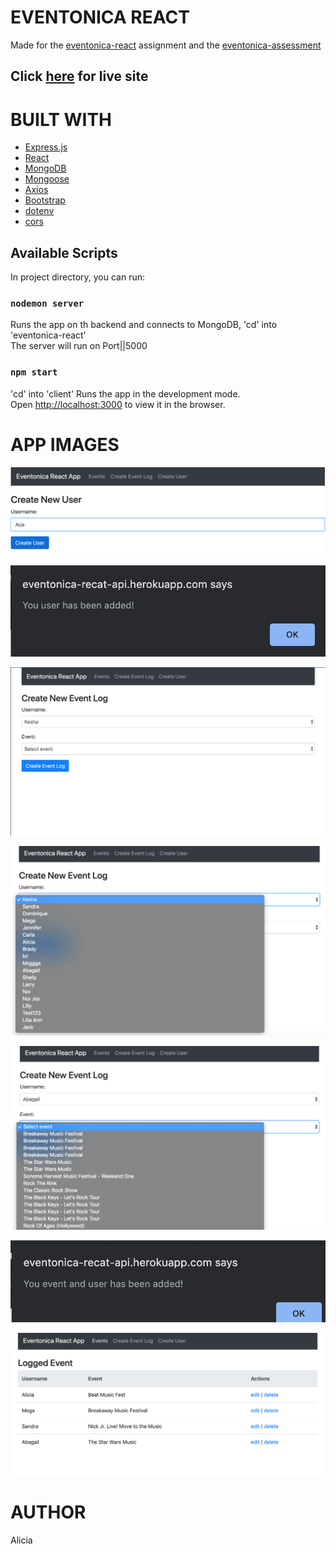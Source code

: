# EVENTONICA REACT

Made for the [eventonica-react](https://github.com/Techtonica/curriculum/blob/master/projects/eventonica-react.md) assignment and the [eventonica-assessment](https://github.com/Techtonica/curriculum/blob/master/projects/react-assessment.md)

## Click [here](https://eventonica-recat-api.herokuapp.com/) for live site


# BUILT WITH

* [Express.js](https://expressjs.com/)
* [React](https://reactjs.org/) 
* [MongoDB](https://www.mongodb.com)
* [Mongoose](https://mongoosejs.com/) 
* [Axios](https://www.npmjs.com/package/axios) 
* [Bootstrap](https://getbootstrap.com/) 
* [dotenv](https://www.npmjs.com/package/dotenv)
* [cors](https://www.npmjs.com/package/cors) 

## Available Scripts

In project directory, you can run:

### `nodemon server`

Runs the app on th backend and connects to MongoDB, 'cd' into 'eventonica-react'<br>
The server will run on Port||5000

### `npm start`

'cd' into 'client' Runs the app in the development mode.<br>
Open [http://localhost:3000](http://localhost:3000) to view it in the browser.


# APP IMAGES

![AddUser](./app-images/addUser1.png)

![UserAdded](./app-images/userAdded2.png) 

![CreateEvent3](./app-images/createEvent3.png) 

![CreateEvent4](./app-images/createEvent4.png) 

![CreateEvent5](./app-images/createEvent5.png) 

![EventAdded6](./app-images/eventAdded6.png) 

![EventAdded7](./app-images/eventAdded7.png) 

# AUTHOR

Alicia

